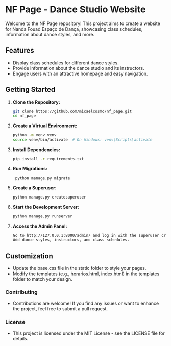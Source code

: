 
# NF Page - Dance Studio Website

Welcome to the NF Page repository! This project aims to create a website for Nanda Fouad Espaço de Dança, showcasing class schedules, information about dance styles, and more.


## Features

- Display class schedules for different dance styles.
- Provide information about the dance studio and its instructors.
- Engage users with an attractive homepage and easy navigation.


## Getting Started

1. **Clone the Repository:**
   ```bash
   git clone https://github.com/micaelcosmo/nf_page.git
   cd nf_page

2. **Create a Virtual Environment:**
   ```bash
   python -m venv venv
   source venv/bin/activate  # On Windows: venv\Scripts\activate

3. **Install Dependencies:**
   ```bash
   pip install -r requirements.txt

4. **Run Migrations:**
   ```bash
    python manage.py migrate

5. **Create a Superuser:**
   ```bash
   python manage.py createsuperuser

6. **Start the Development Server:**
   ```bash
   python manage.py runserver

7. **Access the Admin Panel:**
   ```bash
   Go to http://127.0.0.1:8000/admin/ and log in with the superuser credentials.
   Add dance styles, instructors, and class schedules.


## Customization

- Update the base.css file in the static folder to style your pages.
- Modify the templates (e.g., horarios.html, index.html) in the templates folder to match your design.

### Contributing
- Contributions are welcome! If you find any issues or want to enhance the project, feel free to submit a pull request.

### License
- This project is licensed under the MIT License - see the LICENSE file for details.